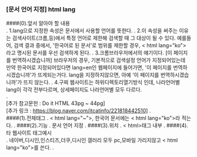 ### [문서 언어 지정] html lang

####(0).앞서 알아야 할 내용  
.
    1.lang으로 지정한 속성은 문서에서 사용할 언어를 뜻한다.
.
    2.이 속성을 써주는 이유는 검색사이트(크롬,등)에서 특정 언어로 제한해 검색할 때 그 대상이 될 수 있다.
        예를들어, 검색 결과 중에서, '한국어로 된 문서'로 범위를 제한할 경우,  < html lang="ko"> 라고 명시된 문서를
        우선 검색하게 된다.
.
    3.크롬브라우저에서의 얘기이다. [이 페이지를 번역하시겠습니까]
        브라우저의 경우, 기본적으로 검색설정 언어가 지정되어있는데 만약 한국어로 지정되어있다면 lang=en인 웹페이지에 들어가면,
        '이 페이지를 번역하시겠습니까'가 뜨게되는거다. lang을 지정하지않으면, 아예 '이 페이지를 번역하시겠습니까'가 뜨지 않는다.
.
    4.구찌 웹사이트는 하위디렉토리열기방식 인데, 나라언어별 lang이 각각 전부다르며, 상세페이지도 나라언어별 모두 다르다.   
.    
    [추가 참고문헌 : Do it HTML 43pg ~ 44pg]   
    [추가 링크 : https://blog.naver.com/itcatinfo/221818442510]
.    
####(1).전체태그
.
    < html lang="~">, 한국어 문서에는 < html lang="ko">라 적는다.
.
####(2).기능
.
    문서 언어 지정
.
####(3).위치
.
    < html>태그 내부
.
####(4).타 웹사이트 태그예시    
.
    네이버,디시인,인스티즈,더쿠,디시인 갤러리 모두 pc,모바일 가리지않고 < html lang="ko">를 쓴다.
.